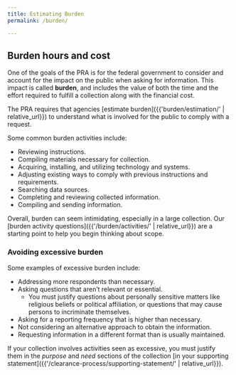 ```yaml
---
title: Estimating Burden
permalink: /burden/

---
```


## Burden hours and cost

One of the goals of the PRA is for the federal government to consider and account for the impact on the public when asking for information. This impact is called **burden**, and includes the value of both the time and the effort required to fulfill a collection along with the financial cost.

The PRA requires that agencies [estimate burden]({{'burden/estimation/' | relative_url}}) to understand what is involved for the public to comply with a request.

Some common burden activities include:  

-	Reviewing instructions.
-	Compiling materials necessary for collection.
-	Acquiring, installing, and utilizing technology and systems.
-	Adjusting existing ways to comply with previous instructions and requirements.
-	Searching data sources.
-	Completing and reviewing collected information.
-	Compiling and sending information.

Overall, burden can seem intimidating, especially in a large collection. Our [burden activity questions]({{'/burden/activities/' | relative_url}}) are a starting point to help you begin thinking about scope.

### Avoiding excessive burden

Some examples of excessive burden include:

-	Addressing more respondents than necessary.
-	Asking questions that aren’t relevant or essential.
    -	You must justify questions about personally sensitive matters like religious beliefs or political affiliation, or questions that may cause persons to incriminate themselves.
-	Asking for a reporting frequency that is higher than necessary.
-	Not considering an alternative approach to obtain the information.
-	Requesting information in a different format than is usually maintained.

If your collection involves activities seen as excessive, you must justify them in the _purpose_ and _need_ sections of the collection [in your supporting statement]({{'/clearance-process/supporting-statement/' | relative_url}}).
